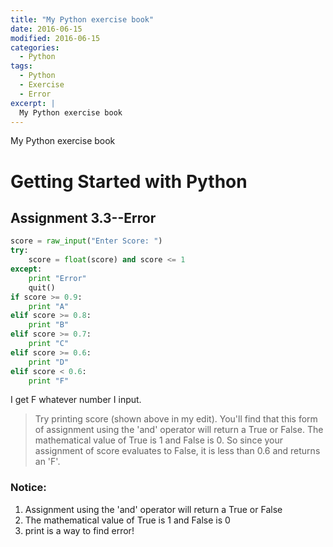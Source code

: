 ```yaml
---
title: "My Python exercise book"
date: 2016-06-15
modified: 2016-06-15
categories:
  - Python
tags:
  - Python
  - Exercise
  - Error
excerpt: |
  My Python exercise book
---
```


My Python exercise book

# Getting Started with Python

## Assignment 3.3--Error

```python
score = raw_input("Enter Score: ")
try:
    score = float(score) and score <= 1
except:
    print "Error"
    quit()
if score >= 0.9:
    print "A"
elif score >= 0.8:
    print "B"
elif score >= 0.7:
    print "C"
elif score >= 0.6:
    print "D"
elif score < 0.6:
    print "F"
```

I get F whatever number I input.

> Try printing score (shown above in my edit). You'll find that this form of assignment using the 'and' operator will return a True or False. The mathematical value of True is 1 and False is 0. So since your assignment of score evaluates to False, it is less than 0.6 and returns an 'F'.

### Notice: 
1. Assignment using  the 'and' operator will return a True or False
2. The mathematical value of True is 1 and False is 0
3. print is a way to find error!
